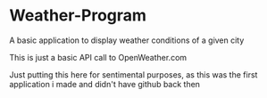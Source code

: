 # Weather-Program
A basic application to display weather conditions of a given city

This is just a basic API call to OpenWeather.com

Just putting this here for sentimental purposes, as this was the first application i made and didn't have github back then
